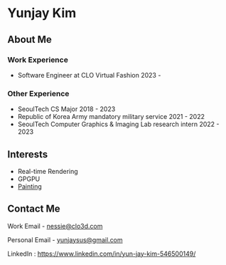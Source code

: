 # Yunjay Kim

## About Me
### Work Experience
- Software Engineer at CLO Virtual Fashion 2023 -
### Other Experience
- SeoulTech CS Major 2018 - 2023  
- Republic of Korea Army mandatory military service 2021 - 2022  
- SeoulTech Computer Graphics & Imaging Lab research intern 2022 - 2023

## Interests
- Real-time Rendering
- GPGPU
- [Painting](markdowns/paintingsByYJ.md)   

## Contact Me
Work Email - nessie@clo3d.com

Personal Email - yunjaysus@gmail.com

LinkedIn : https://www.linkedin.com/in/yun-jay-kim-546500149/

<!--
-->
